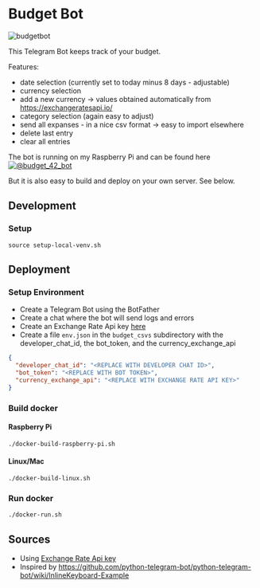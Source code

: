 # Budget Bot

![budgetbot](budgetbot.gif)

This Telegram Bot keeps track of your budget.

Features:

- date selection (currently set to today minus 8 days - adjustable)
- currency selection
- add a new currency -> values obtained automatically from https://exchangeratesapi.io/
- category selection (again easy to adjust)
- send all expanses - in a nice csv format -> easy to import elsewhere
- delete last entry
- clear all entries

The bot is running on my Raspberry Pi and can be found here [![@budget_42_bot](https://img.shields.io/badge/Telegram%20Bot-@budget_42_bot-blue?logo=telegram&style=plastic)](https://telegram.me/budget_42_bot)

But it is also easy to build and deploy on your own server. See below.

## Development

### Setup

```shell
source setup-local-venv.sh
```

## Deployment

### Setup Environment

- Create a Telegram Bot using the BotFather
- Create a chat where the bot will send logs and errors
- Create an Exchange Rate Api key [here](https://exchangeratesapi.io/)
- Create a file `env.json` in the `budget_csvs` subdirectory with the developer_chat_id, the bot_token, and the currency_exchange_api
```json
{
  "developer_chat_id": "<REPLACE WITH DEVELOPER CHAT ID>",
  "bot_token": "<REPLACE WITH BOT TOKEN>",
  "currency_exchange_api": "<REPLACE WITH EXCHANGE RATE API KEY>"
}
```

### Build docker

#### Raspberry Pi

```shell
./docker-build-raspberry-pi.sh
```

#### Linux/Mac

```shell
./docker-build-linux.sh
```

### Run docker

```shell
./docker-run.sh
```

## Sources

- Using [Exchange Rate Api key](https://exchangeratesapi.io/)
- Inspired by https://github.com/python-telegram-bot/python-telegram-bot/wiki/InlineKeyboard-Example